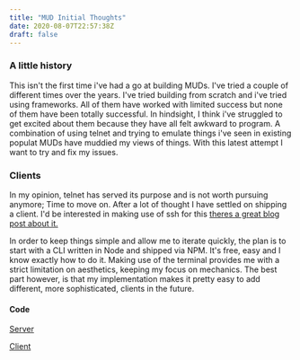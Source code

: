 ```yaml
---
title: "MUD Initial Thoughts"
date: 2020-08-07T22:57:38Z
draft: false
---
```


### A little history

This isn't the first time i've had a go at building MUDs. I've tried a couple of
different times over the years. I've tried building from scratch and i've tried
using frameworks. All of them have worked with limited success but none of them
have been totally successful. In hindsight, I think i've struggled to get
excited about them because they have all felt awkward to program. A combination
of using telnet and trying to emulate things i've seen in existing populat MUDs
have muddied my views of things. With this latest attempt I want to try and fix
my issues.

### Clients

In my opinion, telnet has served its purpose and is not worth pursuing anymore;
Time to move on. After a lot of thought I have settled on shipping a client.
I'd be interested in making use of ssh for this [theres a great blog post about it.](https://medium.com/@shazow/ssh-how-does-it-even-9e43586e4ffc)

In order to keep things simple and allow me to iterate quickly, the plan is to
start with a CLI written in Node and shipped via NPM. It's free, easy and I
know exactly how to do it. Making use of the terminal provides me with a strict
limitation on aesthetics, keeping my focus on mechanics. The best part however,
is that my implementation makes it pretty easy to add different, more
sophisticated, clients in the future.

#### Code

[Server](https://github.com/Moppler/TextAdventure-Server)

[Client](https://github.com/Moppler/TextAdventure-Client)